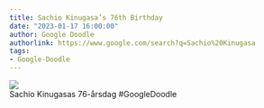 ```yaml
---
title: Sachio Kinugasa’s 76th Birthday
date: "2023-01-17 16:00:00"
author: Google Doodle
authorlink: https://www.google.com/search?q=Sachio%20Kinugasa
tags:
- Google-Doodle
---
```

<img src="https://www.google.com/logos/doodles/2023/sachio-kinugasas-76th-birthday-6753651837110021-l.png" referrerpolicy="no-referrer"><br>Sachio Kinugasas 76-årsdag #GoogleDoodle